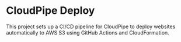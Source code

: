# CloudPipe Deploy 

This project sets up a CI/CD pipeline for CloudPipe to deploy websites automatically to AWS S3 using GitHub Actions and CloudFormation.
 
